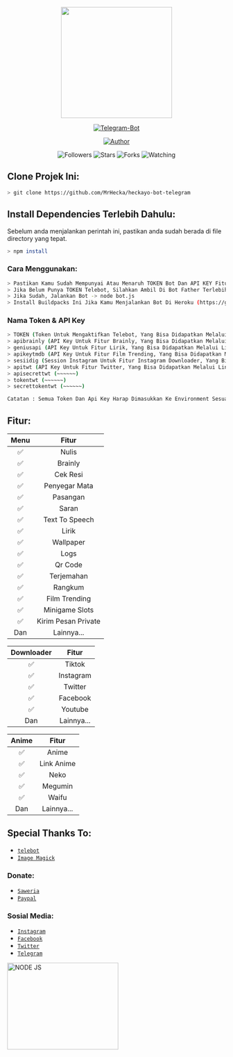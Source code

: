 <p align="center">
<img src="https://avatars0.githubusercontent.com/u/71875420?s=400&u=5c417305130d96788de7e5add2627c32c236cfd9&v=4" width="256" height="256"/>
</p>

<p align="center">
<a href="#"><img title="Telegram-Bot" src="https://img.shields.io/badge/Telegram%20Bot-blue?colorA=%23ff0000&colorB=00BFFF&style=for-the-badge"></a>
</p>

<p align="center">
<a href="https://github.com/MrHecka"><img title="Author" src="https://img.shields.io/badge/Author-MrHecka-darkblue.svg?style=for-the-badge&logo=github"></a>
</p>

<p align="center">
<img title="Followers" src="https://img.shields.io/github/followers/MrHecka?label=Followers&color=gold&style=flat-square">
<img title="Stars" src="https://img.shields.io/github/stars/MrHecka/heckayo-bot-telegram?label=Stars&color=magenta&style=flat-square">
<img title="Forks" src="https://img.shields.io/github/forks/MrHecka/heckayo-bot-telegram?label=Forks&color=brickred&style=flat-square">
<img title="Watching" src="https://img.shields.io/github/watchers/MrHecka/heckayo-bot-telegram?label=Watchers&color=red&style=flat-square">
</p>


## Clone Projek Ini:

```bash
> git clone https://github.com/MrHecka/heckayo-bot-telegram
```

## Install Dependencies Terlebih Dahulu:
Sebelum anda menjalankan perintah ini, pastikan anda sudah berada di file directory yang tepat.

```bash
> npm install
```

### Cara Menggunakan:
```bash
> Pastikan Kamu Sudah Mempunyai Atau Menaruh TOKEN Bot Dan API KEY Fitur Lainnya Di Environment (process.env.{nama_env})
> Jika Belum Punya TOKEN Telebot, Silahkan Ambil Di Bot Father Terlebih Dahulu!
> Jika Sudah, Jalankan Bot -> node bot.js
> Install Buildpacks Ini Jika Kamu Menjalankan Bot Di Heroku (https://github.com/DuckyTeam/heroku-buildpack-imagemagick)
```

### Nama Token & API Key
```bash
> TOKEN (Token Untuk Mengaktifkan Telebot, Yang Bisa Didapatkan Melalui Telegram Bot Father => https://telegram.me/BotFather)
> apibrainly (API Key Untuk Fitur Brainly, Yang Bisa Didapatkan Melalui Link => http://docs.farzain.com/normal/brainly.php)
> geniusapi (API Key Untuk Fitur Lirik, Yang Bisa Didapatkan Melalui Link => https://genius.com/api-clients
> apikeytmdb (API Key Untuk Fitur Film Trending, Yang Bisa Didapatkan Melalui Link => https://www.themoviedb.org/settings/api)
> sesiidig (Session Instagram Untuk Fitur Instagram Downloader, Yang Bisa Didapatkan Melalui Cara => https://www.npmjs.com/package/scraper-instagram)
> apitwt (API Key Untuk Fitur Twitter, Yang Bisa Didapatkan Melalui Link => https://developer.twitter.com/en/portal/dashboard)
> apisecrettwt (~~~~~~)
> tokentwt (~~~~~~)
> secrettokentwt (~~~~~~)

Catatan : Semua Token Dan Api Key Harap Dimasukkan Ke Environment Sesuai Nama Masing-Masing (process.env.{namanya})
```

## Fitur:

| Menu |                Fitur           |
| :-----------: | :--------------------------------: |
|       ✅       | Nulis          |
|       ✅       | Brainly          |
|       ✅       | Cek Resi                    |
|       ✅       | Penyegar Mata                        |
|       ✅       | Pasangan   |
|       ✅       | Saran   |
|       ✅       | Text To Speech   |
|       ✅       | Lirik   |
|       ✅       | Wallpaper   |
|       ✅       | Logs   |
|       ✅       | Qr Code   |
|       ✅       | Terjemahan   |
|       ✅       | Rangkum   |
|       ✅       | Film Trending   |
|       ✅       | Minigame Slots   |
|       ✅       | Kirim Pesan Private   |
|      Dan        |   Lainnya...                     |


| Downloader |                     Fitur                |
| :------------: | :---------------------------------------------: |
|       ✅        |   Tiktok                    |
|       ✅        |   Instagram         |
|       ✅        |   Twitter                  |
|       ✅        |   Facebook                  |
|       ✅        |   Youtube                  |
|      Dan        |   Lainnya...                     |


| Anime  |                     Fitur                     |
| :------------: | :---------------------------------------------: |
|       ✅        |   Anime             |
|       ✅        |   Link Anime                |
|       ✅        |   Neko     |
|       ✅        |   Megumin           |
|       ✅        |   Waifu     |
|      Dan        |   Lainnya...                     |

## Special Thanks To:
* [`telebot`](https://github.com/mullwar/telebot)
* [`Image Magick`](https://github.com/DuckyTeam/heroku-buildpack-imagemagick)

### Donate:
* [`Saweria`](https://saweria.co/Heckayo)
* [`Paypal`](https://paypal.me/mrplo/)

### Sosial Media:
* [`Instagram`](https://www.instagram.com/anone14_)
* [`Facebook`](https://www.facebook.com/MrHecka)
* [`Twitter`](https://twitter.com/heckabinary)
* [`Telegram`](https://telegram.me/MrHecka)

<img title="NODE JS" width="256" height="200" src="https://upload.wikimedia.org/wikipedia/commons/thumb/d/d9/Node.js_logo.svg/1920px-Node.js_logo.svg.png">


